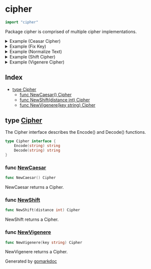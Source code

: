 <!-- Code generated by gomarkdoc. DO NOT EDIT -->

# cipher

```go
import "cipher"
```

Package cipher is comprised of multiple cipher implementations.

<details><summary>Example (Ceasar Cipher)</summary>
<p>

```go
{
	data := []string{
		"A.B.C;defuvw:X,Y,Z,",
		"abcxyz",
	}
	for _, plain := range data {
		caesar := NewCaesar()
		encoded := caesar.Encode(plain)
		decoded := caesar.Decode(encoded)
		fmt.Printf("  plain: %q\nencoded: %q\ndecoded: %#v\n", plain, encoded, decoded)
	}

}
```

#### Output

```
plain: "A.B.C;defuvw:X,Y,Z,"
encoded: "defghixyzabc"
decoded: "abcdefuvwxyz"
  plain: "abcxyz"
encoded: "defabc"
decoded: "abcxyz"
```

</p>
</details>

<details><summary>Example (Fix Key)</summary>
<p>

```go
{
	oldKey := "1234567890"
	newKey := fixKey(oldKey, 20)

	fmt.Printf("oldKey: %q\nnewKey: %q\n", oldKey, newKey)

}
```

#### Output

```
oldKey: "1234567890"
newKey: "12345678901234567890"
```

</p>
</details>

<details><summary>Example (Normalize Text)</summary>
<p>

```go
{
	data := []string{
		".9K3,7.asEi:js9;70-1+34-aSf_78As=98p2;'./,]p[8rT[7}aR67>uio<2G4",
		"12 34",
	}

	for _, input := range data {
		output := normalize(input)
		fmt.Printf(" input: %q\noutput: %q\n", input, output)
	}

}
```

#### Output

```
input: ".9K3,7.asEi:js9;70-1+34-aSf_78As=98p2;'./,]p[8rT[7}aR67>uio<2G4"
output: "kaseijsasfaspprtaruiog"
 input: "12 34"
output: ""
```

</p>
</details>

<details><summary>Example (Shift Cipher)</summary>
<p>

```go
{
	data := []string{
		"A.B.C;defuvw:X,Y,Z,",
		"abcxyz",
	}
	for _, plain := range data {
		shift := NewShift(3)
		encoded := shift.Encode(plain)
		decoded := shift.Decode(encoded)
		fmt.Printf("  plain: %q\nencoded: %q\ndecoded: %#v\n", plain, encoded, decoded)
	}

}
```

#### Output

```
plain: "A.B.C;defuvw:X,Y,Z,"
encoded: "defghixyzabc"
decoded: "abcdefuvwxyz"
  plain: "abcxyz"
encoded: "defabc"
decoded: "abcxyz"
```

</p>
</details>

<details><summary>Example (Vigenere Cipher)</summary>
<p>

```go
{
	data := [][]string{
		{"abcdefghijklmnopqrstuvwxyz", "aaaaaaaaaaaaaaaaaaaaaaaaaa"},
	}
	for _, entry := range data {
		key := entry[0]
		plain := entry[1]

		vigenere := NewVigenere(key)
		encoded := vigenere.Encode(plain)
		decoded := vigenere.Decode(encoded)
		fmt.Printf(
			"     key: %q\n  plain: %q\nencoded: %q\ndecoded: %#v\n",
			key,
			plain,
			encoded,
			decoded,
		)
	}

}
```

#### Output

```
key: "abcdefghijklmnopqrstuvwxyz"
  plain: "aaaaaaaaaaaaaaaaaaaaaaaaaa"
encoded: "abcdefghijklmnopqrstuvwxyz"
decoded: "aaaaaaaaaaaaaaaaaaaaaaaaaa"
```

</p>
</details>

## Index

- [type Cipher](<#type-cipher>)
  - [func NewCaesar() Cipher](<#func-newcaesar>)
  - [func NewShift(distance int) Cipher](<#func-newshift>)
  - [func NewVigenere(key string) Cipher](<#func-newvigenere>)


## type [Cipher](<https://github.com/vpayno/exercism-workspace/blob/main/go/simple-cipher/cipher.go#L4-L7>)

The Cipher interface describes the Encode\(\) and Decode\(\) functions.

```go
type Cipher interface {
    Encode(string) string
    Decode(string) string
}
```

### func [NewCaesar](<https://github.com/vpayno/exercism-workspace/blob/main/go/simple-cipher/simple_cipher.go#L18>)

```go
func NewCaesar() Cipher
```

NewCaesar returns a Cipher.

### func [NewShift](<https://github.com/vpayno/exercism-workspace/blob/main/go/simple-cipher/simple_cipher.go#L27>)

```go
func NewShift(distance int) Cipher
```

NewShift returns a Cipher.

### func [NewVigenere](<https://github.com/vpayno/exercism-workspace/blob/main/go/simple-cipher/simple_cipher.go#L94>)

```go
func NewVigenere(key string) Cipher
```

NewVigenere returns a Cipher.



Generated by [gomarkdoc](<https://github.com/princjef/gomarkdoc>)
